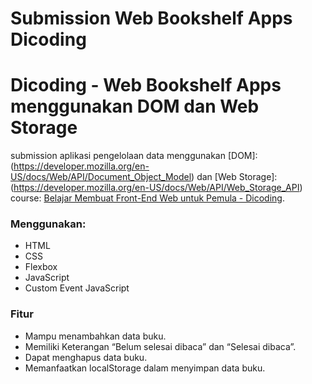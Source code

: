 # Submission Web Bookshelf Apps Dicoding
# Dicoding - Web Bookshelf Apps menggunakan DOM dan Web Storage

submission aplikasi pengelolaan data menggunakan [DOM]:(https://developer.mozilla.org/en-US/docs/Web/API/Document_Object_Model) dan [Web Storage]: (https://developer.mozilla.org/en-US/docs/Web/API/Web_Storage_API)
course: [Belajar Membuat Front-End Web untuk Pemula - Dicoding](https://www.dicoding.com/academies/315).

### Menggunakan:

- HTML
- CSS
- Flexbox
- JavaScript
- Custom Event JavaScript

### Fitur

- Mampu menambahkan data buku.
- Memiliki Keterangan “Belum selesai dibaca” dan “Selesai dibaca”.
- Dapat menghapus data buku.
- Memanfaatkan localStorage dalam menyimpan data buku.


